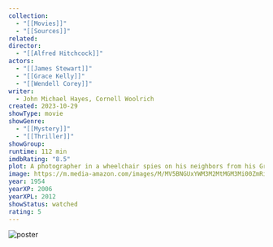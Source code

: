 ```yaml
---
collection:
  - "[[Movies]]"
  - "[[Sources]]"
related: 
director:
  - "[[Alfred Hitchcock]]"
actors:
  - "[[James Stewart]]"
  - "[[Grace Kelly]]"
  - "[[Wendell Corey]]"
writer:
  - John Michael Hayes, Cornell Woolrich
created: 2023-10-29
showType: movie
showGenre:
  - "[[Mystery]]"
  - "[[Thriller]]"
showGroup: 
runtime: 112 min
imdbRating: "8.5"
plot: A photographer in a wheelchair spies on his neighbors from his Greenwich Village courtyard apartment window, and becomes convinced one of them has committed murder, despite the skepticism of his fashion-model girlfriend.
image: https://m.media-amazon.com/images/M/MV5BNGUxYWM3M2MtMGM3Mi00ZmRiLWE0NGQtZjE5ODI2OTJhNTU0XkEyXkFqcGdeQXVyMTQxNzMzNDI@._V1_SX300.jpg
year: 1954
yearXP: 2006
yearXPL: 2012
showStatus: watched
rating: 5
---
```

![poster](https://m.media-amazon.com/images/M/MV5BNGUxYWM3M2MtMGM3Mi00ZmRiLWE0NGQtZjE5ODI2OTJhNTU0XkEyXkFqcGdeQXVyMTQxNzMzNDI@._V1_SX300.jpg)

